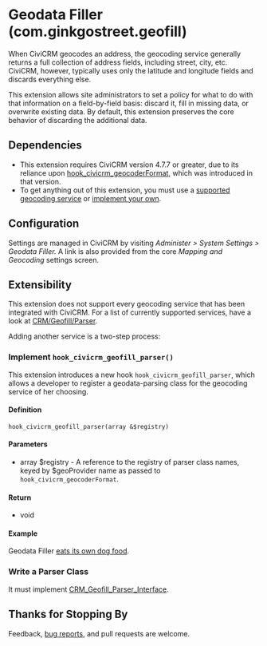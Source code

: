 # Geodata Filler (com.ginkgostreet.geofill)
When CiviCRM geocodes an address, the geocoding service generally returns a full
collection of address fields, including street, city, etc. CiviCRM, however,
typically uses only the latitude and longitude fields and discards everything else.

This extension allows site administrators to set a policy for what to do with that information on a
field-by-field basis: discard it, fill in missing data, or overwrite existing data.
By default, this extension preserves the core behavior of discarding the additional data.

## Dependencies
- This extension requires CiviCRM version 4.7.7 or greater, due to its reliance upon
  [hook_civicrm_geocoderFormat](https://wiki.civicrm.org/confluence/display/CRMDOC/hook_civicrm_geocoderFormat),
  which was introduced in that version.
- To get anything out of this extension, you must use a [supported geocoding service](CRM/Geofill/Parser)
  or [implement your own](#extensibility).

## Configuration
Settings are managed in CiviCRM by visiting *Administer > System Settings > Geodata Filler.* A link is also provided
from the core *Mapping and Geocoding* settings screen.

## Extensibility
This extension does not support every geocoding service that has been integrated with CiviCRM. For a list of currently
supported services, have a look at [CRM/Geofill/Parser](CRM/Geofill/Parser).

Adding another service is a two-step process:

### Implement `hook_civicrm_geofill_parser()`
This extension introduces a new hook `hook_civicrm_geofill_parser`, which allows a developer to register a
geodata-parsing class for the geocoding service of her choosing.

#### Definition
`hook_civicrm_geofill_parser(array &$registry)`

#### Parameters
- array $registry - A reference to the registry of parser class names, keyed by $geoProvider name as passed
  to `hook_civicrm_geocoderFormat`.

#### Return
- void

#### Example
Geodata Filler [eats its own dog food](https://github.com/ginkgostreet/com.ginkgostreet.geofill/blob/d14789e84a84367906100302dc78507e780a76a3/geofill.php#L149-L151).

### Write a Parser Class
It must implement [CRM_Geofill_Parser_Interface](CRM/Geofill/Parser/Interface.php).

## Thanks for Stopping By
Feedback, [bug reports](https://github.com/ginkgostreet/com.ginkgostreet.geofill/issues), and pull requests are welcome.
